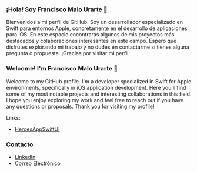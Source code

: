 ### ¡Hola! Soy Francisco Malo Urarte 👋

Bienvenidos a mi perfil de GitHub. Soy un desarrollador especializado en Swift para entornos Apple, concretamente en el desarrollo de aplicaciones para iOS. En este espacio encontrarás algunos de mis proyectos más destacados y colaboraciones interesantes en este campo. Espero que disfrutes explorando mi trabajo y no dudes en contactarme si tienes alguna pregunta o propuesta. ¡Gracias por visitar mi perfil!

### Welcome! I'm Francisco Malo Urarte 👋

Welcome to my GitHub profile. I'm a developer specialized in Swift for Apple environments, specifically in iOS application development. Here you'll find some of my most notable projects and interesting collaborations in this field. I hope you enjoy exploring my work and feel free to reach out if you have any questions or proposals. Thank you for visiting my profile!

Links: 

- [HeroesAppSwiftUI](https://github.com/franmu94/HeroesAppSwiftUI)




### Contacto
- [LinkedIn](https://www.linkedin.com/in/franciscomalourarte)
- [Correo Electrónico](mailto:fmalourarte@gmail.com)
